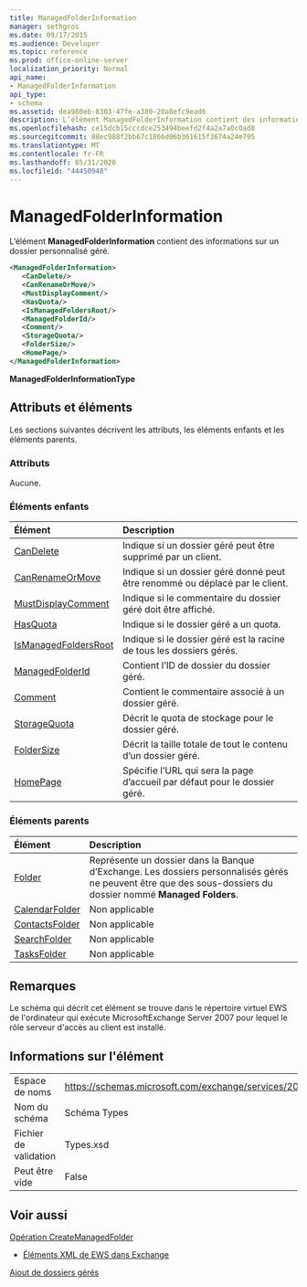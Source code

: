 ```yaml
---
title: ManagedFolderInformation
manager: sethgros
ms.date: 09/17/2015
ms.audience: Developer
ms.topic: reference
ms.prod: office-online-server
localization_priority: Normal
api_name:
- ManagedFolderInformation
api_type:
- schema
ms.assetid: dea980eb-8303-47fe-a380-20a8efc9ead6
description: L’élément ManagedFolderInformation contient des informations sur un dossier personnalisé géré.
ms.openlocfilehash: ce15dcb15cccdce253494beefd2f4a2a7a0c0ad8
ms.sourcegitcommit: 88ec988f2bb67c1866d06b361615f3674a24e795
ms.translationtype: MT
ms.contentlocale: fr-FR
ms.lasthandoff: 05/31/2020
ms.locfileid: "44450948"
---
```

# <a name="managedfolderinformation"></a>ManagedFolderInformation

L’élément **ManagedFolderInformation** contient des informations sur un dossier personnalisé géré. 
  
```xml
<ManagedFolderInformation>
   <CanDelete/>
   <CanRenameOrMove/>
   <MustDisplayComment/>
   <HasQuota/>
   <IsManagedFoldersRoot/>
   <ManagedFolderId/>
   <Comment/>
   <StorageQuota/>
   <FolderSize/>
   <HomePage/>
</ManagedFolderInformation>
```

 **ManagedFolderInformationType**
## <a name="attributes-and-elements"></a>Attributs et éléments

Les sections suivantes décrivent les attributs, les éléments enfants et les éléments parents.
  
### <a name="attributes"></a>Attributs

Aucune.
  
### <a name="child-elements"></a>Éléments enfants

|**Élément**|**Description**|
|:-----|:-----|
|[CanDelete](candelete.md) <br/> |Indique si un dossier géré peut être supprimé par un client.  <br/> |
|[CanRenameOrMove](canrenameormove.md) <br/> |Indique si un dossier géré donné peut être renommé ou déplacé par le client.  <br/> |
|[MustDisplayComment](mustdisplaycomment.md) <br/> |Indique si le commentaire du dossier géré doit être affiché.  <br/> |
|[HasQuota](hasquota.md) <br/> |Indique si le dossier géré a un quota.  <br/> |
|[IsManagedFoldersRoot](ismanagedfoldersroot.md) <br/> |Indique si le dossier géré est la racine de tous les dossiers gérés.  <br/> |
|[ManagedFolderId](managedfolderid.md) <br/> |Contient l’ID de dossier du dossier géré.  <br/> |
|[Comment](comment.md) <br/> |Contient le commentaire associé à un dossier géré.  <br/> |
|[StorageQuota](storagequota.md) <br/> |Décrit le quota de stockage pour le dossier géré.  <br/> |
|[FolderSize](foldersize.md) <br/> |Décrit la taille totale de tout le contenu d’un dossier géré.  <br/> |
|[HomePage](homepage.md) <br/> |Spécifie l’URL qui sera la page d’accueil par défaut pour le dossier géré.  <br/> |
   
### <a name="parent-elements"></a>Éléments parents

|**Élément**|**Description**|
|:-----|:-----|
|[Folder](folder.md) <br/> |Représente un dossier dans la Banque d’Exchange. Les dossiers personnalisés gérés ne peuvent être que des sous-dossiers du dossier nommé **Managed Folders**.  <br/> |
|[CalendarFolder](calendarfolder.md) <br/> |Non applicable  <br/> |
|[ContactsFolder](contactsfolder.md) <br/> |Non applicable  <br/> |
|[SearchFolder](searchfolder.md) <br/> |Non applicable  <br/> |
|[TasksFolder](tasksfolder.md) <br/> |Non applicable  <br/> |
   
## <a name="remarks"></a>Remarques

Le schéma qui décrit cet élément se trouve dans le répertoire virtuel EWS de l'ordinateur qui exécute MicrosoftExchange Server 2007 pour lequel le rôle serveur d'accès au client est installé.
  
## <a name="element-information"></a>Informations sur l'élément

|||
|:-----|:-----|
|Espace de noms  <br/> |https://schemas.microsoft.com/exchange/services/2006/types  <br/> |
|Nom du schéma  <br/> |Schéma Types  <br/> |
|Fichier de validation  <br/> |Types.xsd  <br/> |
|Peut être vide  <br/> |False  <br/> |
   
## <a name="see-also"></a>Voir aussi



[Opération CreateManagedFolder](createmanagedfolder-operation.md)


- [Éléments XML de EWS dans Exchange](ews-xml-elements-in-exchange.md)


[Ajout de dossiers gérés](https://msdn.microsoft.com/library/846658c6-7043-40fb-8439-19f97c2a967f%28Office.15%29.aspx)

